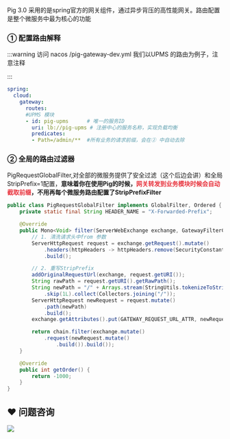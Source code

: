 



Pig 3.0 采用的是spring官方的网关组件，通过异步背压的高性能网关。路由配置是整个微服务中最为核心的功能



### ① 配置路由解释


:::warning
访问 nacos /pig-gateway-dev.yml 我们以UPMS 的路由为例子，注意注释

:::



```yaml
spring:
  cloud:
    gateway:
      routes:
      #UPMS 模块
      - id: pig-upms      # 唯一的服务ID
        uri: lb://pig-upms # 注册中心的服务名称，实现负载均衡
        predicates:
        - Path=/admin/**  #所有业务的请求前缀，会在② 中自动去除
```



### ② 全局的路由过滤器


PigRequestGlobalFilter,对全部的微服务提供了安全过滤（这个后边会讲）和全局StripPrefix=1配置，**意味着你在使用Pig的时候，****<font style="color:#E8323C;">网关转发到业务模块时候会自动截取前缀</font>****，不用再每个微服务路由配置了StripPrefixFilter**



```java
public class PigRequestGlobalFilter implements GlobalFilter, Ordered {
	private static final String HEADER_NAME = "X-Forwarded-Prefix";

	@Override
	public Mono<Void> filter(ServerWebExchange exchange, GatewayFilterChain chain) {
		// 1. 清洗请求头中from 参数
		ServerHttpRequest request = exchange.getRequest().mutate()
			.headers(httpHeaders -> httpHeaders.remove(SecurityConstants.FROM))
			.build();

		// 2. 重写StripPrefix
		addOriginalRequestUrl(exchange, request.getURI());
		String rawPath = request.getURI().getRawPath();
		String newPath = "/" + Arrays.stream(StringUtils.tokenizeToStringArray(rawPath, "/"))
			.skip(1L).collect(Collectors.joining("/"));
		ServerHttpRequest newRequest = request.mutate()
			.path(newPath)
			.build();
		exchange.getAttributes().put(GATEWAY_REQUEST_URL_ATTR, newRequest.getURI());

		return chain.filter(exchange.mutate()
			.request(newRequest.mutate()
				.build()).build());
	}

	@Override
	public int getOrder() {
		return -1000;
	}
}
```

## ❤  问题咨询
![](https://cdn.nlark.com/yuque/0/2022/gif/283679/1662563973685-c22e9831-db66-42b5-973f-886d25d1e0e7.gif)

